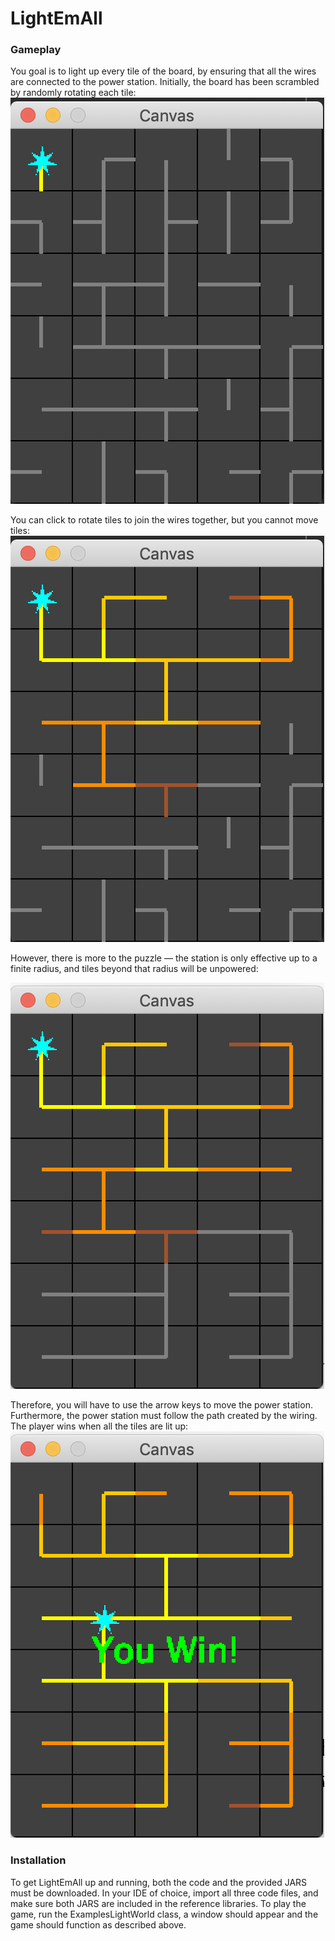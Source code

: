# LightEmAll
### Gameplay
You goal is to light up every tile of the board, by ensuring that all the wires are connected to the power station. Initially, the board has been scrambled by randomly rotating each tile:
![alt text](Images/Initial.png)

You can click to rotate tiles to join the wires together, but you cannot move tiles:
![alt text](Images/Rotation.png)

However, there is more to the puzzle — the station is only effective up to a finite radius, and tiles beyond that radius will be unpowered:

![alt text](Images/Radius.png)

Therefore, you will have to use the arrow keys to move the power station. Furthermore, the power station must follow the path created by the wiring. The player wins when all the tiles are lit up:
![alt text](Images/Final.png)

### Installation
To get LightEmAll up and running, both the code and the provided JARS must be downloaded. In your IDE of choice, import all three code files, and make sure both JARS are included in the reference libraries. To play the game, run the ExamplesLightWorld class, a window should appear and the game should function as described above.
